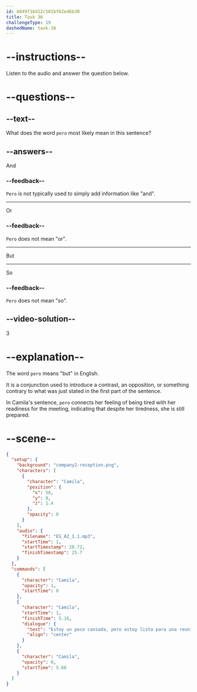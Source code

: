 ```yaml
---
id: 6849f16d12c501bf62e46b30
title: Task 36
challengeType: 19
dashedName: task-36
---
```


<!-- (Audio) Camila: Estoy un poco cansada, pero estoy lista para una reunión con mi equipo. -->

# --instructions--

Listen to the audio and answer the question below.

# --questions--

## --text--

What does the word `pero` most likely mean in this sentence?

## --answers--

And

### --feedback--

`Pero` is not typically used to simply add information like "and".

---

Or

### --feedback--

`Pero` does not mean "or".

---

But

---

So

### --feedback--

`Pero` does not mean "so".

## --video-solution--

3

# --explanation--

The word `pero` means "but" in English.

It is a conjunction used to introduce a contrast, an opposition, or something contrary to what was just stated in the first part of the sentence.

In Camila's sentence, `pero` connects her feeling of being tired with her readiness for the meeting, indicating that despite her tiredness, she is still prepared.

# --scene--

```json
{
  "setup": {
    "background": "company2-reception.png",
    "characters": [
      {
        "character": "Camila",
        "position": {
          "x": 50,
          "y": 0,
          "z": 1.4
        },
        "opacity": 0
      }
    ],
    "audio": {
      "filename": "ES_A2_1.1.mp3",
      "startTime": 1,
      "startTimestamp": 20.72,
      "finishTimestamp": 25.7
    }
  },
  "commands": [
    {
      "character": "Camila",
      "opacity": 1,
      "startTime": 0
    },
    {
      "character": "Camila",
      "startTime": 1,
      "finishTime": 5.16,
      "dialogue": {
        "text": "Estoy un poco cansada, pero estoy lista para una reunión con mi equipo.",
        "align": "center"
      }
    },
    {
      "character": "Camila",
      "opacity": 0,
      "startTime": 5.66
    }
  ]
}
```
